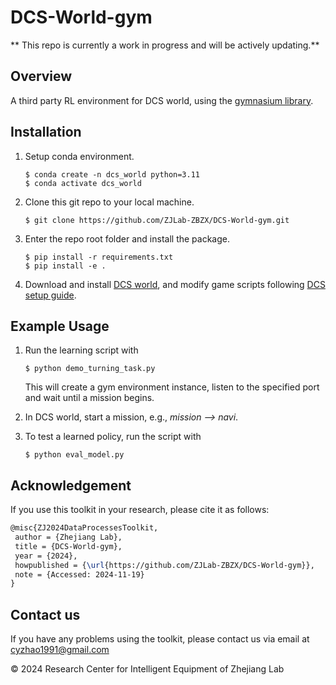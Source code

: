 # DCS-World-gym

** This repo is currently a work in progress and will be actively updating.** 

## Overview
A third party RL environment for DCS world, using the [gymnasium library](https://github.com/Farama-Foundation/Gymnasium). 

## Installation
1. Setup conda environment.
    ```
    $ conda create -n dcs_world python=3.11
    $ conda activate dcs_world
    ```

2. Clone this git repo to your local machine.
    ```
    $ git clone https://github.com/ZJLab-ZBZX/DCS-World-gym.git
    ```

3. Enter the repo root folder and install the package.
    ```
    $ pip install -r requirements.txt
    $ pip install -e .
    ```

4. Download and install [DCS world](https://www.digitalcombatsimulator.com/cn/downloads/world/), and modify game scripts following [DCS setup guide](./dcs_scripts/README.md).

## Example Usage

1. Run the learning script with
    ```
    $ python demo_turning_task.py
    ```
    This will create a gym environment instance, listen to the specified port and wait until a mission begins. 

2. In DCS world, start a mission, e.g., *mission --> navi*.
3. To test a learned policy, run the script with
    ```
    $ python eval_model.py
    ```

## Acknowledgement
If you use this toolkit in your research, please cite it as follows:
```latex
@misc{ZJ2024DataProcessesToolkit,
 author = {Zhejiang Lab},
 title = {DCS-World-gym},
 year = {2024},
 howpublished = {\url{https://github.com/ZJLab-ZBZX/DCS-World-gym}},
 note = {Accessed: 2024-11-19}
}
```

## Contact us
If you have any problems using the toolkit, please contact us via email at cyzhao1991@gmail.com

© 2024 Research Center for Intelligent Equipment of Zhejiang Lab
